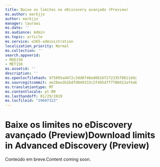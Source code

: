 ```yaml
---
title: Baixe os limites no eDiscovery avançado (Preview)
ms.author: markjjo
author: markjjo
manager: laurawi
ms.date: ''
ms.audience: Admin
ms.topic: article
ms.service: o365-administration
localization_priority: Normal
ms.collection: ''
search.appverid:
- MOE150
- MET150
ms.assetid: ''
description: ''
ms.openlocfilehash: 975095ad4f2c3dd8f48ed0616f272335f0811ddc
ms.sourcegitcommit: ee28ee2b2bdfd049333c2f495d7f7780d13af4a6
ms.translationtype: MT
ms.contentlocale: pt-BR
ms.lasthandoff: 01/29/2019
ms.locfileid: "29607322"
---
```

# <a name="download-limits-in-advanced-ediscovery-preview"></a><span data-ttu-id="d52c4-102">Baixe os limites no eDiscovery avançado (Preview)</span><span class="sxs-lookup"><span data-stu-id="d52c4-102">Download limits in Advanced eDiscovery (Preview)</span></span>

<span data-ttu-id="d52c4-103">Conteúdo em breve.</span><span class="sxs-lookup"><span data-stu-id="d52c4-103">Content coming soon.</span></span>